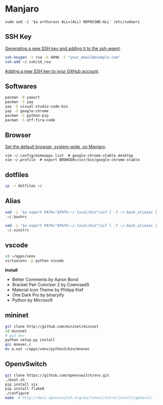# Manjaro

`sudo sed -i '$a arthurazs ALL=(ALL) NOPASSWD:ALL' /etc/sudoers`

## SSH Key

[Generating a new SSH key and adding it to the ssh-agent](https://help.github.com/articles/generating-a-new-ssh-key-and-adding-it-to-the-ssh-agent/).

```bash
ssh-keygen -t rsa -b 4096 -C "your_email@example.com"
ssh-add ~/.ssh/id_rsa
```

[Adding a new SSH key to your GitHub account](https://help.github.com/articles/adding-a-new-ssh-key-to-your-github-account/).

## Softwares

```bash
pacman -R yaourt
pacman -S yay
yay -S visual-studio-code-bin
yay -S google-chrome
pacman -S python-pip
pacman -S otf-fira-code
```

## Browser

[Set the default browser, system-wide, on Manjaro](https://unix.stackexchange.com/a/434465).
```
vim ~/.config/mimeapps.list  # google-chrome-stable.desktop
vim ~/.profile  # export BROWSER=/usr/bin/google-chrome-stable
```

## dotfiles

```bash
cp -r dotfiles ~/
```

## Alias

```bash
sed -i '$a export PATH="$PATH:~/.local/bin"\nif [ -f ~/.bash_aliases ]; then\n    . ~/.bash_aliases\nfi'
 ~/.bashrc

sed -i '$a export PATH="$PATH:~/.local/bin"\nif [ -f ~/.bash_aliases ]; then\n    . ~/.bash_aliases\nfi'
 ~/.xinitrc
```

## vscode

```bash
cd ~/apps/venv
virtualenv -p python vscode
```

**Install**

- Better Comments by Aaron Bond
- Bracket Pair Colorizer 2 by CoenraadS
- Material Icon Theme by Philipp Kief
- One Dark Pro by binaryify
- Python by Microsoft

## mininet

```bash
git clone http://github.com/mininet/mininet
cd mininet
# py3 env
python setup.py install
gcc mnexec.c
mv a.out ~/apps/venv/python3/bin/mnexec
```

## OpenvSwitch

```bash
git clone https://github.com/openvswitch/ovs.git
./boot.sh
pip install six
pip install flake8
./configure
make  # http://docs.openvswitch.org/en/latest/intro/install/general/
```
